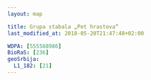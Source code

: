 ```yaml
---
layout: map

title: Grupa stabala „Pet hrastova“
last_modified_at: 2018-05-20T21:47:48+02:00

WDPA: [555588986]
BioRaS: [236]
geoSrbija:
  L1_182: [21]
---
```

